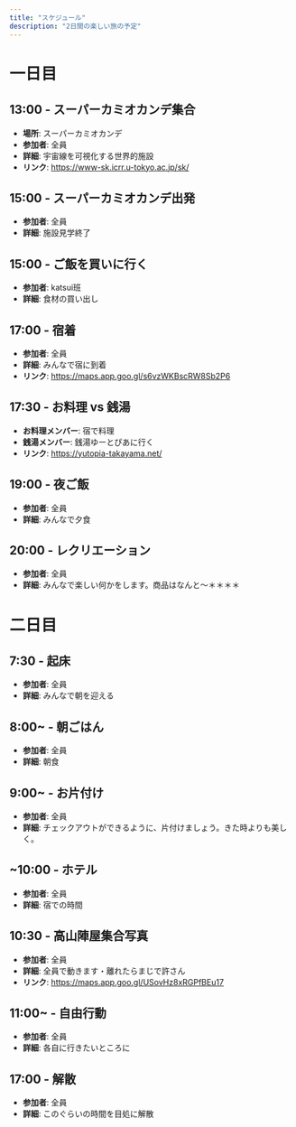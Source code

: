 ```yaml
---
title: "スケジュール"
description: "2日間の楽しい旅の予定"
---
```


# 一日目

## 13:00 - スーパーカミオカンデ集合
- **場所**: スーパーカミオカンデ
- **参加者**: 全員
- **詳細**: 宇宙線を可視化する世界的施設
- **リンク**: https://www-sk.icrr.u-tokyo.ac.jp/sk/

## 15:00 - スーパーカミオカンデ出発
- **参加者**: 全員
- **詳細**: 施設見学終了

## 15:00 - ご飯を買いに行く
- **参加者**: katsui班
- **詳細**: 食材の買い出し

## 17:00 - 宿着
- **参加者**: 全員
- **詳細**: みんなで宿に到着
- **リンク**: https://maps.app.goo.gl/s6vzWKBscRW8Sb2P6

## 17:30 - お料理 vs 銭湯
- **お料理メンバー**: 宿で料理
- **銭湯メンバー**: 銭湯ゆーとぴあに行く
- **リンク**: https://yutopia-takayama.net/

## 19:00 - 夜ご飯
- **参加者**: 全員
- **詳細**: みんなで夕食

## 20:00 - レクリエーション
- **参加者**: 全員
- **詳細**: みんなで楽しい何かをします。商品はなんと〜＊＊＊＊

# 二日目

## 7:30 - 起床
- **参加者**: 全員
- **詳細**: みんなで朝を迎える

## 8:00~ - 朝ごはん
- **参加者**: 全員
- **詳細**: 朝食

## 9:00~ - お片付け
- **参加者**: 全員
- **詳細**: チェックアウトができるように、片付けましょう。きた時よりも美しく。

## ~10:00 - ホテル
- **参加者**: 全員
- **詳細**: 宿での時間

## 10:30 - 高山陣屋集合写真
- **参加者**: 全員
- **詳細**: 全員で動きます・離れたらまじで許さん
- **リンク**: https://maps.app.goo.gl/USovHz8xRGPfBEu17

## 11:00~ - 自由行動
- **参加者**: 全員
- **詳細**: 各自に行きたいところに

## 17:00 - 解散
- **参加者**: 全員
- **詳細**: このぐらいの時間を目処に解散 
